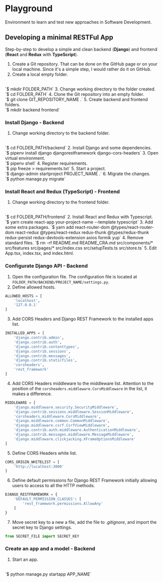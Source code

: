 # Playground

Environment to learn and test new approaches in Software Development.


## Developing a minimal RESTFul App

Step-by-step to develop a simple and clean backend (**Django**) and frontend (**React** and **Redux** with **TypeScript**).

1. Create a Git repository. That can be done on the GitHub page or on your local machine. Since it's a simple step, I would rather do it on GitHub.
2. Create a local empty folder.
<br>
`$ mkdir FOLDER_PATH`
3. Change working directory to the folder created.
<br>
`$ cd FOLDER_PATH`
4. Clone the Git repository into an empty folder.
<br>
`$ git clone GIT_REPOSITORY_NAME .`
5. Create backend and frontend folders.
<br>
`$ mkdir backend frontend`


### Install Django - Backend

1. Change working directory to the backend folder.
<br>
`$ cd FOLDER_PATH/backend`
2. Install Django and some dependencies.
<br>
`$ pipenv install django djangorestframework django-cors-headers`
3. Open virtual environment.
<br>
`$ pipenv shell`
4. Register requirements.
<br>
`$ pip freeze > requirements.txt`
5. Start a project.
<br>
`$ django-admin startproject PROJECT_NAME .`
6. Migrate the changes.
<br>
`$ python manage.py migrate`


### Install React and Redux (TypeScript) - Frontend
1. Change working directory to the frontend folder.
<br>
`$ cd FOLDER_PATH/frontend`
2. Install React and Redux with Typescript.
<br>
`$ yarn create react-app your-project-name --template typescript`
3. Add some extra packages.
`$ yarn add react-router-dom @types/react-router-dom react-redux @types/react-redux redux-thunk @types/redux-thunk redux-persist redux-devtools-extension axios formik yup`
4. Remove standard files.
`$ rm -rf README.md README_CRA.md src/components/* src/features src/pages/* src/index.css src/setupTests.ts src/store.ts`
5. Edit App.tsx, index.tsx, and index.html.


### Configurate Django API - Backend
1. Open the configuration file. The configuration file is located at `FOLDER_PATH/BACKEND/PROJECT_NAME/settings.py`.
2. Define allowed hosts.
```python
ALLOWED_HOSTS = [
    'localhost',
    '127.0.0.1'
]
```
3. Add CORS Headers and Django REST Framework to the installed apps list.
```python
INSTALLED_APPS = [
    'django.contrib.admin',
    'django.contrib.auth',
    'django.contrib.contenttypes',
    'django.contrib.sessions',
    'django.contrib.messages',
    'django.contrib.staticfiles',
    'corsheaders',
    'rest_framework'
]
```
4. Add CORS Headers middleware to the middleware list. Attention to the position of the `corsheaders.middleware.CorsMiddleware` in the list, it makes a difference.
```python
MIDDLEWARE = [
    'django.middleware.security.SecurityMiddleware',
    'django.contrib.sessions.middleware.SessionMiddleware',
    'corsheaders.middleware.CorsMiddleware',
    'django.middleware.common.CommonMiddleware',
    'django.middleware.csrf.CsrfViewMiddleware',
    'django.contrib.auth.middleware.AuthenticationMiddleware',
    'django.contrib.messages.middleware.MessageMiddleware',
    'django.middleware.clickjacking.XFrameOptionsMiddleware'
]
```
5. Define CORS Headers white list.
```python
CORS_ORIGIN_WHITELIST = [
    'http://localhost:3000'
]
```
6. Define default permissions for Django REST Framework initially allowing users to access to all the HTTP methods.
```python
DJANGO_RESTFRAMEWORK = {
    'DEFAULT_PERMISSION_CLASSES': [
        'rest_framework.permissions.AllowAny'
    ]
}
```
7. Move secret key to a new a file, add the file to *.gitignore*, and import the secret key to Django settings.
```python
from SECRET_FILE import SECRET_KEY
```

### Create an app and a model - Backend
1. Start an app.
<br>
`$ python manage.py startapp APP_NAME`
